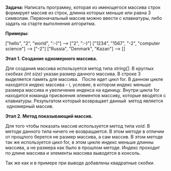 **Задача:** Написать программу, которая из имеющегося массива строк формирует массив из строк, длинна которых меньше или равна 3 символам. Первоначальный массив можно ввести с клавиатуры, либо задать на старте выполнения алгоритма. 

**Примеры:**

["hello", "2", "world", ":-)"] --> ["2", ":-)"]
["1234", "1567", "-2", "computer science"] --> ["-2"]
["Russia", "Denmark", "Kazan"] --> []

**Этап 1. Создание одномерного массива.**

Для создания массива используется метод типа *string[]*. В круглых скобках *(int size)* указан размер данного массива. 
В строке 3 выделяется память для массива.  
После идет цикл for. 
В данном цикле находятся индекс массива - i, условие, в котором индекс меньше размера массива и увеличение индекса на единицу. 
Внутри цикла for находится команда присвоения элементов массиву, которые вводятся с клавиатуры.
Результатом который возвращает данный  метод является  одномерный массив.

**Этап 2. Метод показывающий массив.**

Для того чтобы показать массив используется метод типа *void*. В методе данного типа  ничего не возвращается. В этом методе в отличии от прощлого берется не размер массива, а сам массив. В этом методе так же используется цикл for, в этом цикле индекс меньше длинны массива, а не размера как было в прошлом методе.  Индекс проходит по длине массива и элементы массива выводятся  в консоль.

Так же как и в примере при выводе добавлены квадратные скобки.